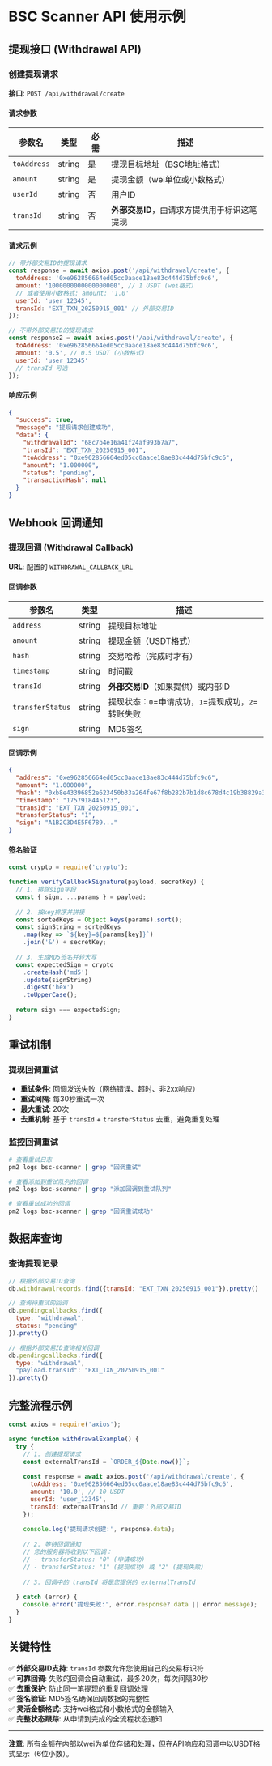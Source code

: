 # BSC Scanner API 使用示例

## 提现接口 (Withdrawal API)

### 创建提现请求

**接口**: `POST /api/withdrawal/create`

#### 请求参数

| 参数名 | 类型 | 必需 | 描述 |
|--------|------|------|------|
| `toAddress` | string | 是 | 提现目标地址（BSC地址格式） |
| `amount` | string | 是 | 提现金额（wei单位或小数格式） |
| `userId` | string | 否 | 用户ID |
| `transId` | string | 否 | **外部交易ID**，由请求方提供用于标识这笔提现 |

#### 请求示例

```javascript
// 带外部交易ID的提现请求
const response = await axios.post('/api/withdrawal/create', {
  toAddress: '0xe962856664ed05cc0aace18ae83c444d75bfc9c6',
  amount: '1000000000000000000', // 1 USDT (wei格式)
  // 或者使用小数格式: amount: '1.0'
  userId: 'user_12345',
  transId: 'EXT_TXN_20250915_001' // 外部交易ID
});

// 不带外部交易ID的提现请求
const response2 = await axios.post('/api/withdrawal/create', {
  toAddress: '0xe962856664ed05cc0aace18ae83c444d75bfc9c6',
  amount: '0.5', // 0.5 USDT (小数格式)
  userId: 'user_12345'
  // transId 可选
});
```

#### 响应示例

```json
{
  "success": true,
  "message": "提现请求创建成功",
  "data": {
    "withdrawalId": "68c7b4e16a41f24af993b7a7",
    "transId": "EXT_TXN_20250915_001",
    "toAddress": "0xe962856664ed05cc0aace18ae83c444d75bfc9c6",
    "amount": "1.000000",
    "status": "pending",
    "transactionHash": null
  }
}
```

## Webhook 回调通知

### 提现回调 (Withdrawal Callback)

**URL**: 配置的 `WITHDRAWAL_CALLBACK_URL`

#### 回调参数

| 参数名 | 类型 | 描述 |
|--------|------|------|
| `address` | string | 提现目标地址 |
| `amount` | string | 提现金额（USDT格式） |
| `hash` | string | 交易哈希（完成时才有） |
| `timestamp` | string | 时间戳 |
| `transId` | string | **外部交易ID**（如果提供）或内部ID |
| `transferStatus` | string | 提现状态：`0`=申请成功，`1`=提现成功，`2`=转账失败 |
| `sign` | string | MD5签名 |

#### 回调示例

```json
{
  "address": "0xe962856664ed05cc0aace18ae83c444d75bfc9c6",
  "amount": "1.000000",
  "hash": "0xb8e43396852e623450b33a264fe67f8b282b7b1d8c678d4c19b38829a396479b",
  "timestamp": "1757918445123",
  "transId": "EXT_TXN_20250915_001",
  "transferStatus": "1",
  "sign": "A1B2C3D4E5F6789..."
}
```

#### 签名验证

```javascript
const crypto = require('crypto');

function verifyCallbackSignature(payload, secretKey) {
  // 1. 排除sign字段
  const { sign, ...params } = payload;
  
  // 2. 按key排序并拼接
  const sortedKeys = Object.keys(params).sort();
  const signString = sortedKeys
    .map(key => `${key}=${params[key]}`)
    .join('&') + secretKey;
  
  // 3. 生成MD5签名并转大写
  const expectedSign = crypto
    .createHash('md5')
    .update(signString)
    .digest('hex')
    .toUpperCase();
  
  return sign === expectedSign;
}
```

## 重试机制

### 提现回调重试

- **重试条件**: 回调发送失败（网络错误、超时、非2xx响应）
- **重试间隔**: 每30秒重试一次
- **最大重试**: 20次
- **去重机制**: 基于 `transId` + `transferStatus` 去重，避免重复处理

### 监控回调重试

```bash
# 查看重试日志
pm2 logs bsc-scanner | grep "回调重试"

# 查看添加到重试队列的回调
pm2 logs bsc-scanner | grep "添加回调到重试队列"

# 查看重试成功的回调
pm2 logs bsc-scanner | grep "回调重试成功"
```

## 数据库查询

### 查询提现记录

```javascript
// 根据外部交易ID查询
db.withdrawalrecords.find({transId: "EXT_TXN_20250915_001"}).pretty()

// 查询待重试的回调
db.pendingcallbacks.find({
  type: "withdrawal",
  status: "pending"
}).pretty()

// 根据外部交易ID查询相关回调
db.pendingcallbacks.find({
  type: "withdrawal",
  "payload.transId": "EXT_TXN_20250915_001"
}).pretty()
```

## 完整流程示例

```javascript
const axios = require('axios');

async function withdrawalExample() {
  try {
    // 1. 创建提现请求
    const externalTransId = `ORDER_${Date.now()}`;
    
    const response = await axios.post('/api/withdrawal/create', {
      toAddress: '0xe962856664ed05cc0aace18ae83c444d75bfc9c6',
      amount: '10.0', // 10 USDT
      userId: 'user_12345',
      transId: externalTransId // 重要：外部交易ID
    });
    
    console.log('提现请求创建:', response.data);
    
    // 2. 等待回调通知
    // 您的服务器将收到以下回调：
    // - transferStatus: "0" (申请成功)
    // - transferStatus: "1" (提现成功) 或 "2" (提现失败)
    
    // 3. 回调中的 transId 将是您提供的 externalTransId
    
  } catch (error) {
    console.error('提现失败:', error.response?.data || error.message);
  }
}
```

## 关键特性

✅ **外部交易ID支持**: `transId` 参数允许您使用自己的交易标识符  
✅ **可靠回调**: 失败的回调会自动重试，最多20次，每次间隔30秒  
✅ **去重保护**: 防止同一笔提现的重复回调处理  
✅ **签名验证**: MD5签名确保回调数据的完整性  
✅ **灵活金额格式**: 支持wei格式和小数格式的金额输入  
✅ **完整状态跟踪**: 从申请到完成的全流程状态通知  

---

**注意**: 所有金额在内部以wei为单位存储和处理，但在API响应和回调中以USDT格式显示（6位小数）。
